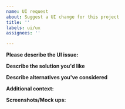 ```yaml
---
name: UI request
about: Suggest a UI change for this project
title: ''
labels: ui/ux
assignees: ''

---
```


**Please describe the UI issue:**


**Describe the solution you'd like**


**Describe alternatives you've considered**


**Additional context:**


**Screenshots/Mock ups:**
